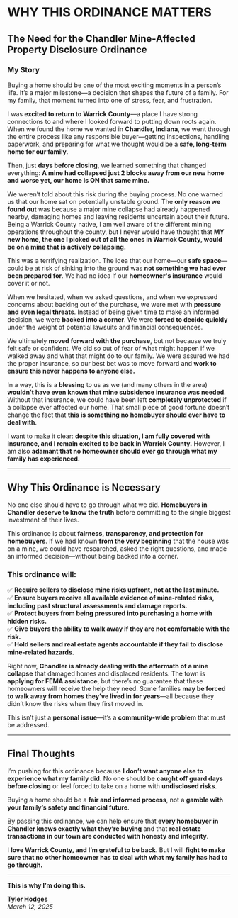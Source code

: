 # WHY THIS ORDINANCE MATTERS
## The Need for the Chandler Mine-Affected Property Disclosure Ordinance

### My Story

Buying a home should be one of the most exciting moments in a person’s life. It’s a major milestone—a decision that shapes the future of a family. For my family, that moment turned into one of stress, fear, and frustration.

I was **excited to return to Warrick County**—a place I have strong connections to and where I looked forward to putting down roots again. When we found the home we wanted in **Chandler, Indiana**, we went through the entire process like any responsible buyer—getting inspections, handling paperwork, and preparing for what we thought would be a **safe, long-term home for our family**.

Then, just **days before closing**, we learned something that changed everything: **A mine had collapsed just 2 blocks away from our new home and worse yet, our home is ON that same mine.**

We weren’t told about this risk during the buying process. No one warned us that our home sat on potentially unstable ground. The **only reason we found out** was because a major mine collapse had already happened nearby, damaging homes and leaving residents uncertain about their future. Being a Warrick County native, I am well aware of the different mining operations throughout the county, but I never would have thought that **MY new home, the one I picked out of all the ones in Warrick County, would be on a mine that is actively collapsing.**

This was a terrifying realization. The idea that our home—our **safe space**—could be at risk of sinking into the ground was **not something we had ever been prepared for**. We had no idea if our **homeowner's insurance** would cover it or not.

When we hesitated, when we asked questions, and when we expressed concerns about backing out of the purchase, we were met with **pressure and even legal threats**. Instead of being given time to make an informed decision, we were **backed into a corner**. We were **forced to decide quickly** under the weight of potential lawsuits and financial consequences.

We ultimately **moved forward with the purchase**, but not because we truly felt safe or confident. We did so out of fear of what might happen if we walked away and what that might do to our family. We were assured we had the proper insurance, so our best bet was to move forward and **work to ensure this never happens to anyone else.**  

In a way, this is a **blessing** to us as we (and many others in the area) **wouldn’t have even known that mine subsidence insurance was needed**. Without that insurance, we could have been left **completely unprotected** if a collapse ever affected our home. That small piece of good fortune doesn’t change the fact that **this is something no homebuyer should ever have to deal with**.

I want to make it clear: **despite this situation, I am fully covered with insurance, and I remain excited to be back in Warrick County.** However, I am also **adamant that no homeowner should ever go through what my family has experienced.**

---

## Why This Ordinance is Necessary

No one else should have to go through what we did. **Homebuyers in Chandler deserve to know the truth** before committing to the single biggest investment of their lives.

This ordinance is about **fairness, transparency, and protection for homebuyers**. If we had known **from the very beginning** that the house was on a mine, we could have researched, asked the right questions, and made an informed decision—without being backed into a corner.

### This ordinance will:
✅ **Require sellers to disclose mine risks upfront, not at the last minute.**  
✅ **Ensure buyers receive all available evidence of mine-related risks, including past structural assessments and damage reports.**  
✅ **Protect buyers from being pressured into purchasing a home with hidden risks.**  
✅ **Give buyers the ability to walk away if they are not comfortable with the risk.**  
✅ **Hold sellers and real estate agents accountable if they fail to disclose mine-related hazards.**  

Right now, **Chandler is already dealing with the aftermath of a mine collapse** that damaged homes and displaced residents. The town is **applying for FEMA assistance**, but there’s no guarantee that these homeowners will receive the help they need. Some families **may be forced to walk away from homes they’ve lived in for years**—all because they didn’t know the risks when they first moved in.

This isn’t just a **personal issue**—it’s a **community-wide problem** that must be addressed.

---

## Final Thoughts

I’m pushing for this ordinance because **I don’t want anyone else to experience what my family did**. No one should be **caught off guard days before closing** or feel forced to take on a home with **undisclosed risks**.

Buying a home should be a **fair and informed process**, not a **gamble with your family’s safety and financial future**.

By passing this ordinance, we can help ensure that **every homebuyer in Chandler knows exactly what they’re buying** and that **real estate transactions in our town are conducted with honesty and integrity**.

I **love Warrick County, and I’m grateful to be back**. But I will **fight to make sure that no other homeowner has to deal with what my family has had to go through.**  

---

**This is why I’m doing this.**  

**Tyler Hodges**  
*March 12, 2025*
